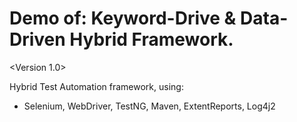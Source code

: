 # Demo of: Keyword-Drive & Data-Driven Hybrid Framework.

<Version 1.0>

Hybrid Test Automation framework, using:
  - Selenium, WebDriver, TestNG, Maven, ExtentReports, Log4j2 
